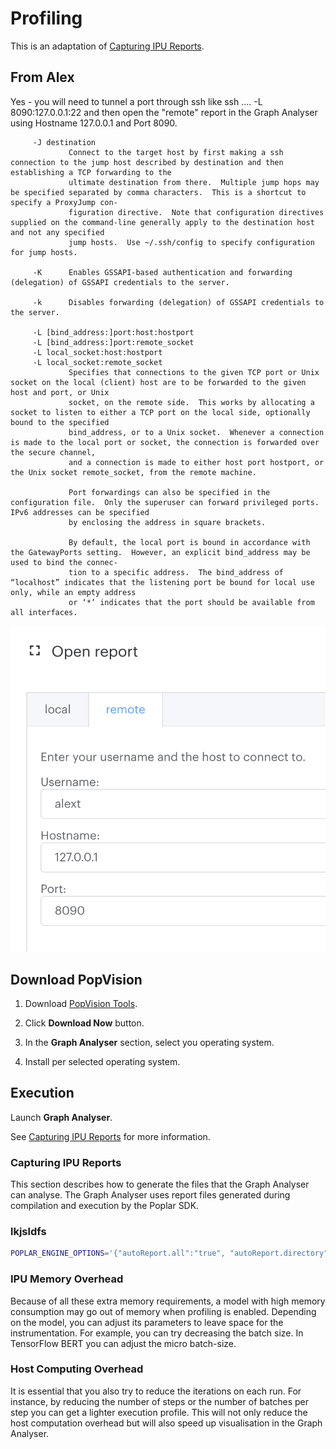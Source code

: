 # Profiling

This is an adaptation of [Capturing IPU Reports](https://docs.graphcore.ai/projects/graph-analyser-userguide/en/latest/user-guide.html#capturing-ipu-reports).

## From Alex

Yes - you will need to tunnel a port through ssh like ssh .... -L 8090:127.0.0.1:22 and then open the "remote" report in the Graph Analyser using Hostname 127.0.0.1 and Port 8090.

```text
     -J destination
             Connect to the target host by first making a ssh connection to the jump host described by destination and then establishing a TCP forwarding to the
             ultimate destination from there.  Multiple jump hops may be specified separated by comma characters.  This is a shortcut to specify a ProxyJump con‐
             figuration directive.  Note that configuration directives supplied on the command-line generally apply to the destination host and not any specified
             jump hosts.  Use ~/.ssh/config to specify configuration for jump hosts.

     -K      Enables GSSAPI-based authentication and forwarding (delegation) of GSSAPI credentials to the server.

     -k      Disables forwarding (delegation) of GSSAPI credentials to the server.

     -L [bind_address:]port:host:hostport
     -L [bind_address:]port:remote_socket
     -L local_socket:host:hostport
     -L local_socket:remote_socket
             Specifies that connections to the given TCP port or Unix socket on the local (client) host are to be forwarded to the given host and port, or Unix
             socket, on the remote side.  This works by allocating a socket to listen to either a TCP port on the local side, optionally bound to the specified
             bind_address, or to a Unix socket.  Whenever a connection is made to the local port or socket, the connection is forwarded over the secure channel,
             and a connection is made to either host port hostport, or the Unix socket remote_socket, from the remote machine.

             Port forwardings can also be specified in the configuration file.  Only the superuser can forward privileged ports.  IPv6 addresses can be specified
             by enclosing the address in square brackets.

             By default, the local port is bound in accordance with the GatewayPorts setting.  However, an explicit bind_address may be used to bind the connec‐
             tion to a specific address.  The bind_address of “localhost” indicates that the listening port be bound for local use only, while an empty address
             or ‘*’ indicates that the port should be available from all interfaces.
```

![Graphcore System View](image.png "Graphcore System View")

## Download PopVision

1. Download [PopVision Tools](https://www.graphcore.ai/developer/popvision-tools).

2. Click **Download Now** button.

3. In the **Graph Analyser** section, select you operating system.

4. Install per selected operating system.

## Execution

Launch **Graph Analyser**.

See [Capturing IPU Reports](https://docs.graphcore.ai/projects/graph-analyser-userguide/en/latest/user-guide.html#capturing-ipu-reports) for more information.

### Capturing IPU Reports

This section describes how to generate the files that the Graph Analyser can analyse. The Graph Analyser uses report files generated during compilation and execution by the Poplar SDK.

### lkjsldfs

```bash
POPLAR_ENGINE_OPTIONS='{"autoReport.all":"true", "autoReport.directory":"./reports"}'
```

### IPU Memory Overhead

Because of all these extra memory requirements, a model with high memory consumption may go out of memory when profiling is enabled. Depending on the model, you can adjust its parameters to leave space for the instrumentation. For example, you can try decreasing the batch size. In TensorFlow BERT you can adjust the micro batch-size.

### Host Computing Overhead

It is essential that you also try to reduce the iterations on each run. For instance, by reducing the number of steps or the number of batches per step you can get a lighter execution profile. This will not only reduce the host computation overhead but will also speed up visualisation in the Graph Analyser.
